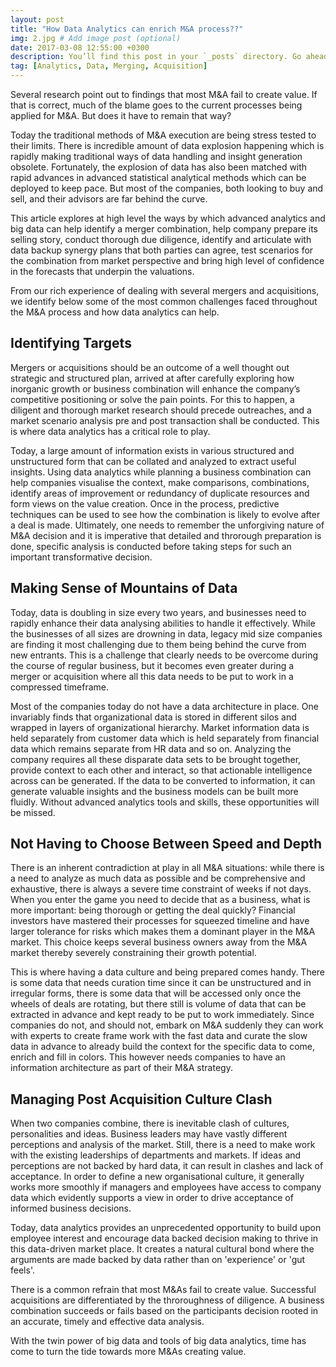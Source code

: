```yaml
---
layout: post
title: "How Data Analytics can enrich M&A process??"
img: 2.jpg # Add image post (optional)
date: 2017-03-08 12:55:00 +0300
description: You’ll find this post in your `_posts` directory. Go ahead and edit it and re-build the site to see your changes. # Add post description (optional)
tag: [Analytics, Data, Merging, Acquisition]
---
```

Several research point out to findings that most M&A fail to create value. If that is correct, much of the blame goes to the current processes being applied for M&A. But does it have to remain that way? 

Today the traditional methods of M&A execution are being stress tested to their limits. There is incredible amount of data explosion happening which is rapidly making traditional ways of data handling and insight generation obsolete. Fortunately, the explosion of data has also been matched with rapid advances in advanced statistical analytical methods which can be deployed to keep pace. But most of the companies, both looking to buy and sell, and their advisors are far behind the curve.

This article explores at high level the ways by which advanced analytics and big data can help identify a merger combination, help company prepare its selling story, conduct thorough due diligence, identify and articulate with data backup synergy plans that both parties can agree, test scenarios for the combination from market perspective and bring high level of confidence in the forecasts that underpin the valuations.

From our rich experience of dealing with several mergers and acquisitions, we identify below some of the most common challenges faced throughout the M&A process and how data analytics can help.

## Identifying Targets
Mergers or acquisitions should be an outcome of a well thought out strategic and structured plan, arrived at after carefully exploring how inorganic growth or business combination will enhance the company’s competitive positioning or solve the pain points. For this to happen, a diligent and thorough market research should precede outreaches, and a market scenario analysis pre and post transaction shall be conducted. This is where data analytics has a critical role to play.

Today, a large amount of information exists in various structured and unstructured form that can be collated and analyzed to extract useful insights. Using data analytics while planning a business combination can help companies visualise the context, make comparisons, combinations, identify areas of improvement or redundancy of duplicate resources and form views on the value creation. Once in the process, predictive techniques can be used to see how the combination is likely to evolve after a deal is made. Ultimately, one needs to remember the unforgiving nature of M&A decision and it is imperative that detailed and throrough preparation is done, specific analysis is conducted before taking steps for such an important transformative decision.

## Making Sense of Mountains of Data
Today, data is doubling in size every two years, and businesses need to rapidly enhance their data analysing abilities to handle it effectively. While the businesses of all sizes are drowning in data, legacy mid size companies are finding it most challenging due to them being behind the curve from new entrants. This is a challenge that clearly needs to be overcome during the course of regular business, but it becomes even greater during a merger or acquisition where all this data needs to be put to work in a compressed timeframe.

Most of the companies today do not have a data architecture in place. One invariably finds that organizational data is stored in different silos and wrapped in layers of organizational hierarchy. Market information data is held separately from customer data which is held separately from financial data which remains separate from HR data and so on. Analyzing the company requires all these disparate data sets to be brought together, provide context to each other and interact, so that actionable intelligence across can be generated. If the data to be converted to information, it can generate valuable insights and the business models can be built more fluidly. Without advanced analytics tools and skills, these opportunities will be missed.

## Not Having to Choose Between Speed and Depth
There is an inherent contradiction at play in all M&A situations: while there is a need to analyze as much data as possible and be comprehensive and exhaustive, there is always a severe time constraint of weeks if not days. When you enter the game you need to decide that as a business, what is more important: being thorough or getting the deal quickly? Financial investors have mastered their processes for squeezed timeline and have larger tolerance for risks which makes them a dominant player in the M&A market. This choice keeps several business owners away from the M&A market thereby severely constraining their growth potential.

This is where having a data culture and being prepared comes handy. There is some data that needs curation time since it can be unstructured and in irregular forms, there is some data that will be accessed only once the wheels of deals are rotating, but there still is volume of data that can be extracted in advance and kept ready to be put to work immediately. Since companies do not, and should not, embark on M&A suddenly they can work with experts to create frame work with the fast data and curate the slow data in advance to already build the context for the specific data to come, enrich and fill in colors.  This however needs companies to have an information architecture as part of their M&A strategy.

## Managing Post Acquisition Culture Clash
When two companies combine, there is inevitable clash of cultures, personalities and ideas. Business leaders may have vastly different perceptions and analysis of the market. Still, there is a need to make work with the existing leaderships of departments and markets. If ideas and perceptions are not backed by hard data, it can result in clashes and lack of acceptance. In order to define a new organisational culture, it generally works more smoothly if managers and employees have access to company data which evidently supports a view in order to drive acceptance of informed business decisions.

Today, data analytics provides an unprecedented opportunity to build upon employee interest and encourage data backed decision making to thrive in this data-driven market place. It creates a natural cultural bond where the arguments are made backed by data rather than on 'experience' or 'gut feels'.

There is a common refrain that most M&As fail to create value. Successful acquisitions are differentiated by the throroughness of diligence. A business combination succeeds or fails based on the participants decision rooted in an accurate, timely and effective data analysis.

With the twin power of big data and tools of big data analytics, time has come to turn the tide towards more M&As creating value.

